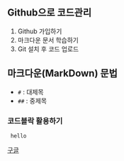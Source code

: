 ## Github으로 코드관리

1. Github 가입하기
2. 마크다운 문서 학습하기
3. Git 설치 후 코드 업로드



## 마크다운(MarkDown) 문법

- *`#`* : 대제목
- `##` : 중제목



### 코드블락 활용하기

<pre>
<code> hello</code></pre>



[ 구글](https://google.com)





















  
